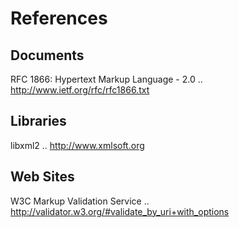 References
==========

Documents
---------
RFC 1866: Hypertext Markup Language - 2.0
    .. http://www.ietf.org/rfc/rfc1866.txt

	
Libraries
---------
libxml2
    .. http://www.xmlsoft.org


Web Sites
---------
W3C Markup Validation Service
    .. http://validator.w3.org/#validate_by_uri+with_options
